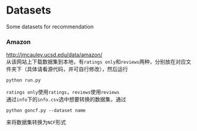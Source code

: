 # Datasets

Some datasets for recommendation

### Amazon
<http://jmcauley.ucsd.edu/data/amazon/>  
从该网站上下载数据集到本地，有`ratings only`和`reviews`两种，分别放在对应文件夹下（具体请看源代码，并可自行修改），然后运行
```
python run.py
```
`ratings only`使用`ratings`，`reviews`使用`reviews`  
通过`info`下的`info.csv`选中想要转换的数据集，通过
```
python goncf.py --dataset name
```
来将数据集转换为`NCF`形式
